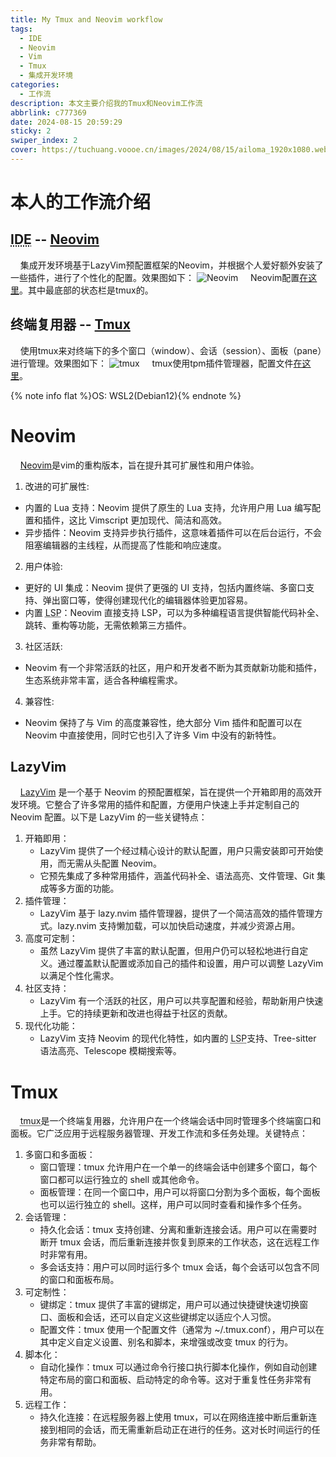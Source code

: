 ```yaml
---
title: My Tmux and Neovim workflow
tags:
  - IDE
  - Neovim
  - Vim
  - Tmux
  - 集成开发环境
categories:
  - 工作流
description: 本文主要介绍我的Tmux和Neovim工作流
abbrlink: c777369
date: 2024-08-15 20:59:29
sticky: 2
swiper_index: 2
cover: https://tuchuang.voooe.cn/images/2024/08/15/ailoma_1920x1080.webp
---
```


# 本人的工作流介绍

## <abbr title="Integrated Development Environment（集成开发环境）">IDE</abbr> -- [Neovim](#Neovim)

&nbsp;&nbsp;&nbsp;&nbsp;集成开发环境基于LazyVim预配置框架的Neovim，并根据个人爱好额外安装了一些插件，进行了个性化的配置。效果图如下：
![Neovim](https://cdn.jsdelivr.net/gh/wit-l/filebed@main/images/17237363426531723736342485.png)
&nbsp;&nbsp;&nbsp;&nbsp;Neovim配置[在这里](https://github.com/wit-l/NeovimStarter/)。其中最底部的状态栏是tmux的。

## 终端复用器 -- [Tmux](#Tmux)

&nbsp;&nbsp;&nbsp;&nbsp;使用tmux来对终端下的多个窗口（window）、会话（session）、面板（pane）进行管理。效果图如下：
![tmux](https://cdn.jsdelivr.net/gh/wit-l/filebed@main/images/17237330735801723733072788.png)
&nbsp;&nbsp;&nbsp;&nbsp;tmux使用tpm插件管理器，配置文件[在这里](https://github.com/wit-l/Dotfiles/tree/main/tmux)。

{% note info flat %}OS: WSL2(Debian12){% endnote %}

<h1 id="Neovim">Neovim</h1>

&nbsp;&nbsp;&nbsp;&nbsp;[Neovim](https://github.com/neovim/neovim)是vim的重构版本，旨在提升其可扩展性和用户体验。

1. 改进的可扩展性:

- 内置的 Lua 支持：Neovim 提供了原生的 Lua 支持，允许用户用 Lua 编写配置和插件，这比 Vimscript 更加现代、简洁和高效。
- 异步插件：Neovim 支持异步执行插件，这意味着插件可以在后台运行，不会阻塞编辑器的主线程，从而提高了性能和响应速度。

2. 用户体验:

- 更好的 UI 集成：Neovim 提供了更强的 UI 支持，包括内置终端、多窗口支持、弹出窗口等，使得创建现代化的编辑器体验更加容易。
- 内置 <abbr title="Language Server Protocol（语言服务器协议）">LSP</abbr>：Neovim 直接支持 LSP，可以为多种编程语言提供智能代码补全、跳转、重构等功能，无需依赖第三方插件。

3. 社区活跃:

- Neovim 有一个非常活跃的社区，用户和开发者不断为其贡献新功能和插件，生态系统非常丰富，适合各种编程需求。

4. 兼容性:

- Neovim 保持了与 Vim 的高度兼容性，绝大部分 Vim 插件和配置可以在 Neovim 中直接使用，同时它也引入了许多 Vim 中没有的新特性。

## LazyVim

&nbsp;&nbsp;&nbsp;&nbsp;[LazyVim](https://www.lazyvim.org/) 是一个基于 Neovim 的预配置框架，旨在提供一个开箱即用的高效开发环境。它整合了许多常用的插件和配置，方便用户快速上手并定制自己的 Neovim 配置。以下是 LazyVim 的一些关键特点：

1. 开箱即用：
   - LazyVim 提供了一个经过精心设计的默认配置，用户只需安装即可开始使用，而无需从头配置 Neovim。
   - 它预先集成了多种常用插件，涵盖代码补全、语法高亮、文件管理、Git 集成等多方面的功能。
2. 插件管理：
   - LazyVim 基于 lazy.nvim 插件管理器，提供了一个简洁高效的插件管理方式。lazy.nvim 支持懒加载，可以加快启动速度，并减少资源占用。
3. 高度可定制：
   - 虽然 LazyVim 提供了丰富的默认配置，但用户仍可以轻松地进行自定义。通过覆盖默认配置或添加自己的插件和设置，用户可以调整 LazyVim 以满足个性化需求。
4. 社区支持：
   - LazyVim 有一个活跃的社区，用户可以共享配置和经验，帮助新用户快速上手。它的持续更新和改进也得益于社区的贡献。
5. 现代化功能：
   - LazyVim 支持 Neovim 的现代化特性，如内置的 <abbr title="（语言服务器协议）">LSP</abbr>支持、Tree-sitter 语法高亮、Telescope 模糊搜索等。

<h1 id="Tmux">Tmux</h1>

&nbsp;&nbsp;&nbsp;&nbsp;<abbr title="Terminal Multiplexer">tmux</abbr>是一个终端复用器，允许用户在一个终端会话中同时管理多个终端窗口和面板。它广泛应用于远程服务器管理、开发工作流和多任务处理。关键特点：

1. 多窗口和多面板：
   - 窗口管理：tmux 允许用户在一个单一的终端会话中创建多个窗口，每个窗口都可以运行独立的 shell 或其他命令。
   - 面板管理：在同一个窗口中，用户可以将窗口分割为多个面板，每个面板也可以运行独立的 shell。这样，用户可以同时查看和操作多个任务。
2. 会话管理：
   - 持久化会话：tmux 支持创建、分离和重新连接会话。用户可以在需要时断开 tmux 会话，而后重新连接并恢复到原来的工作状态，这在远程工作时非常有用。
   - 多会话支持：用户可以同时运行多个 tmux 会话，每个会话可以包含不同的窗口和面板布局。
3. 可定制性：
   - 键绑定：tmux 提供了丰富的键绑定，用户可以通过快捷键快速切换窗口、面板和会话，还可以自定义这些键绑定以适应个人习惯。
   - 配置文件：tmux 使用一个配置文件（通常为 ~/.tmux.conf），用户可以在其中定义自定义设置、别名和脚本，来增强或改变 tmux 的行为。
4. 脚本化：
   - 自动化操作：tmux 可以通过命令行接口执行脚本化操作，例如自动创建特定布局的窗口和面板、启动特定的命令等。这对于重复性任务非常有用。
5. 远程工作：
   - 持久化连接：在远程服务器上使用 tmux，可以在网络连接中断后重新连接到相同的会话，而无需重新启动正在进行的任务。这对长时间运行的任务非常有帮助。
